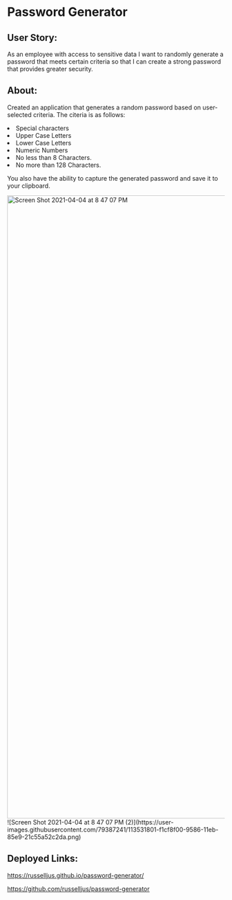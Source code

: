 
<h1>Password Generator</h1>


<h2> User Story:</h2>

As an employee with access to sensitive data
I want to randomly generate a password that meets certain criteria
so that I can create a strong password that provides greater security.

<h2> About:</h2>

Created an application that generates a random password based on user-selected criteria. The citeria is as follows:
  <li>Special characters</li>
  <li>Upper Case Letters</li>
  <li>Lower Case Letters</li>
  <li>Numeric Numbers</li>
  <li>No less than 8 Characters.</li>
  <li>No more than 128 Characters.</li>


 You also have the ability to capture the generated password and save it to your clipboard. 



<img width="1440" alt="Screen Shot 2021-04-04 at 8 47 07 PM" src="https://user-images.githubusercontent.com/79387241/113531797-ef6d3500-9586-11eb-8e93-d576ac7a79ed.png">
![Screen Shot 2021-04-04 at 8 47 07 PM (2)](https://user-images.githubusercontent.com/79387241/113531801-f1cf8f00-9586-11eb-85e9-21c55a52c2da.png)


<h2>Deployed Links:</h2>

https://russelljus.github.io/password-generator/

https://github.com/russelljus/password-generator

